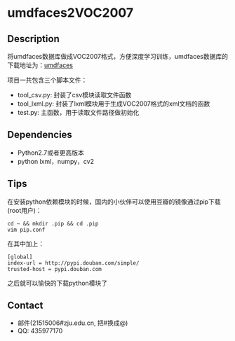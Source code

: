 # umdfaces2VOC2007

## Description
将umdfaces数据库做成VOC2007格式，方便深度学习训练，umdfaces数据库的下载地址为：[umdfaces](http://www.umdfaces.io/)

项目一共包含三个脚本文件：

* tool_csv.py: 封装了csv模块读取文件函数
* tool_lxml.py: 封装了lxml模块用于生成VOC2007格式的xml文档的函数
* test.py: 主函数，用于读取文件路径做初始化

## Dependencies

* Python2.7或者更高版本
* python lxml，numpy，cv2

## Tips
在安装python依赖模块的时候，国内的小伙伴可以使用豆瓣的镜像通过pip下载(root用户)：
```
cd ~ && mkdir .pip && cd .pip
vim pip.conf
```

在其中加上：
```
[global]
index-url = http://pypi.douban.com/simple/
trusted-host = pypi.douban.com
```

之后就可以愉快的下载python模块了

## Contact
* 邮件(21515006#zju.edu.cn, 把#换成@)
* QQ: 435977170